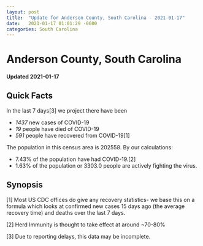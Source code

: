 ```yaml
---
layout: post
title:  "Update for Anderson County, South Carolina - 2021-01-17"
date:   2021-01-17 01:01:29 -0600
categories: South Carolina
---
```


# Anderson County, South Carolina
#### Updated 2021-01-17

## Quick Facts

In the last 7 days[3] we project there have been
- *1437* new cases of COVID-19
- *19* people have died of COVID-19
- *591* people have recovered from COVID-19[1]

The population in this census area is 202558. By our calculations:
- 7.43% of the population have had COVID-19.[2]
- 1.63% of the population or 3303.0 people are actively fighting the virus.

## Synopsis




[1] Most US CDC offices do give any recovery statistics- we base this on a formula which looks at confirmed new cases
15 days ago (the average recovery time) and deaths over the last 7 days.

[2] Herd Immunity is thought to take effect at around ~70-80%

[3] Due to reporting delays, this data may be incomplete.
 
    